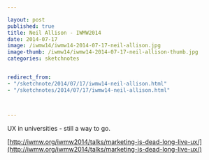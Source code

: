 ```yaml
---

layout: post
published: true
title: Neil Allison - IWMW2014
date: 2014-07-17
image: /iwmw14/iwmw14-2014-07-17-neil-allison.jpg
image-thumb: /iwmw14/iwmw14-2014-07-17-neil-allison-thumb.jpg
categories: sketchnotes


redirect_from:
- "/sketchnote/2014/07/17/iwmw14-neil-allison.html"
- "/sketchnotes/2014/07/17/iwmw14-neil-allison.html"



---
```


UX in universities - still a way to go.

[http://iwmw.org/iwmw2014/talks/marketing-is-dead-long-live-ux/](http://iwmw.org/iwmw2014/talks/marketing-is-dead-long-live-ux/)